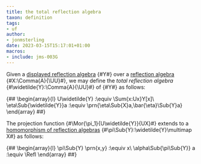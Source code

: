 ```yaml
---
title: the total reflection algebra
taxon: definition
tags:
- uf
author:
- jonmsterling
date: 2023-03-15T15:17:01+01:00
macros:
- include: jms-003G
---
```


Given a [displayed reflection algebra](jms-003R) {#Y#} over a [reflection algebra](jms-003O) {#X:\Comma{A}{\UU}#}, we may define the *total reflection algebra* {#\widetilde{Y}:\Comma{A}{\UU}#} of {#Y#} as follows:

{##
  \begin{array}{l}
    U\widetilde{Y} :\equiv \Sum{x:Ux}Y[x]\\
    \eta\Sub{\widetilde{Y}}a :\equiv \prn{\eta\Sub{X}a,\bar{\eta}\Sub{Y}a}
  \end{array}
##}

The projection function {#\Mor{\pi_1}{U\widetilde{Y}}{UX}#} extends to a [homomorphism of reflection algebras](jms-003O) {#\pi\Sub{Y}:\widetilde{Y}\multimap X#} as follows:

{##
  \begin{array}{l}
    \pi\Sub{Y} \prn{x,y} :\equiv x\\
    \alpha\Sub{\pi\Sub{Y}} a :\equiv \Refl
  \end{array}
##}
